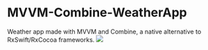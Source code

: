 # MVVM-Combine-WeatherApp
Weather app made with MVVM and Combine, a native alternative to RxSwift/RxCocoa frameworks.
![](https://s5.gifyu.com/images/weather_final-1.gif)
